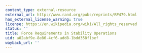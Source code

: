 ```yaml
---
content_type: external-resource
external_url: http://www.rand.org/pubs/reprints/RP479.html
has_external_license_warning: true
license: https://en.wikipedia.org/wiki/All_rights_reserved
status: ''
title: Force Requirements in Stability Operations
uid: a02abf9e-8e86-4cf6-add8-1bdd358f1bef
wayback_url: ''
---
```

